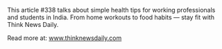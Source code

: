 This article #338 talks about simple health tips for working professionals and students in India. From home workouts to food habits — stay fit with Think News Daily.

Read more at: www.thinknewsdaily.com